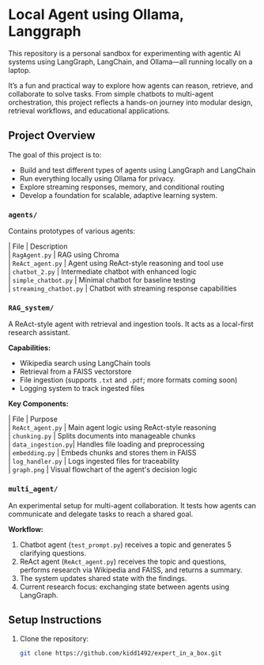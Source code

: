 # Local Agent using Ollama, Langgraph


This repository is a personal sandbox for experimenting with agentic AI systems using LangGraph, LangChain, and Ollama—all running locally on a laptop. 

It’s a fun and practical way to explore how agents can reason, retrieve, and collaborate to solve tasks. From simple chatbots to multi-agent orchestration, this project reflects a hands-on journey into modular design, retrieval workflows, and educational applications.

## Project Overview

The goal of this project is to:

- Build and test different types of agents using LangGraph and LangChain
- Run everything locally using Ollama for privacy.
- Explore streaming responses, memory, and conditional routing
- Develop a foundation for scalable, adaptive learning system.


### `agents/`

Contains prototypes of various agents:

| File                   | Description                                         
| `RagAgent.py`          | RAG using Chroma                                   
| `ReAct_agent.py`       | Agent using ReAct-style reasoning and tool use      
| `chatbot_2.py`         | Intermediate chatbot with enhanced logic            
| `simple_chatbot.py`    | Minimal chatbot for baseline testing                
| `streaming_chatbot.py` | Chatbot with streaming response capabilities        

### `RAG_system/`

A ReAct-style agent with retrieval and ingestion tools. It acts as a local-first research assistant.

**Capabilities:**

- Wikipedia search using LangChain tools
- Retrieval from a FAISS vectorstore
- File ingestion (supports `.txt` and `.pdf`; more formats coming soon)
- Logging system to track ingested files

**Key Components:**

| File               | Purpose                                                  
| `ReAct_agent.py`   | Main agent logic using ReAct-style reasoning             
| `chunking.py`      | Splits documents into manageable chunks                  
| `data_ingestion.py`| Handles file loading and preprocessing                   
| `embedding.py`     | Embeds chunks and stores them in FAISS                   
| `log_handler.py`   | Logs ingested files for traceability                     
| `graph.png`        | Visual flowchart of the agent's decision logic           

### `multi_agent/`

An experimental setup for multi-agent collaboration. It tests how agents can communicate and delegate tasks to reach a shared goal.

**Workflow:**

1. Chatbot agent (`test_prompt.py`) receives a topic and generates 5 clarifying questions.
2. ReAct agent (`ReAct_agent.py`) receives the topic and questions, performs research via Wikipedia and FAISS, and returns a summary.
3. The system updates shared state with the findings.
4. Current research focus: exchanging state between agents using LangGraph.

## Setup Instructions

1. Clone the repository:
   ```bash
   git clone https://github.com/kidd1492/expert_in_a_box.git

